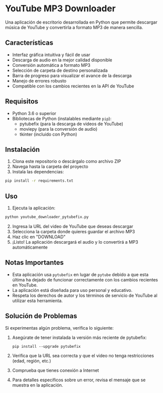 # YouTube MP3 Downloader

Una aplicación de escritorio desarrollada en Python que permite descargar música de YouTube y convertirla a formato MP3 de manera sencilla.

## Características

- Interfaz gráfica intuitiva y fácil de usar
- Descarga de audio en la mejor calidad disponible
- Conversión automática a formato MP3
- Selección de carpeta de destino personalizada
- Barra de progreso para visualizar el avance de la descarga
- Manejo de errores robusto
- Compatible con los cambios recientes en la API de YouTube

## Requisitos

- Python 3.6 o superior
- Bibliotecas de Python (instalables mediante `pip`):
  - pytubefix (para la descarga de videos de YouTube)
  - moviepy (para la conversión de audio)
  - tkinter (incluido con Python)

## Instalación

1. Clona este repositorio o descárgalo como archivo ZIP
2. Navega hasta la carpeta del proyecto
3. Instala las dependencias:

```bash
pip install -r requirements.txt
```

## Uso

1. Ejecuta la aplicación:

```bash
python youtube_downloader_pytubefix.py
```

2. Ingresa la URL del video de YouTube que deseas descargar
3. Selecciona la carpeta donde quieres guardar el archivo MP3
4. Haz clic en "DOWNLOAD"
5. ¡Listo! La aplicación descargará el audio y lo convertirá a MP3 automáticamente

## Notas Importantes

- Esta aplicación usa `pytubefix` en lugar de `pytube` debido a que esta última ha dejado de funcionar correctamente con los cambios recientes en YouTube.
- La aplicación está diseñada para uso personal y educativo.
- Respeta los derechos de autor y los términos de servicio de YouTube al utilizar esta herramienta.

## Solución de Problemas

Si experimentas algún problema, verifica lo siguiente:

1. Asegúrate de tener instalada la versión más reciente de pytubefix:
   ```
   pip install --upgrade pytubefix
   ```

2. Verifica que la URL sea correcta y que el video no tenga restricciones (edad, región, etc.)

3. Comprueba que tienes conexión a Internet

4. Para detalles específicos sobre un error, revisa el mensaje que se muestra en la aplicación.